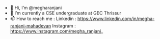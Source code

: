 - 👋 Hi, I’m @megharanjani
- 🌱 I’m currently a CSE undergraduate at GEC Thrissur
- 📫 How to reach me : Linkedin  : https://www.linkedin.com/in/megha-ranjani-mahadevan
                        Instagram : https://www.instagram.com/megha_ranjani_

<!---
megharanjani/megharanjani is a ✨ special ✨ repository because its `README.md` (this file) appears on your GitHub profile.
You can click the Preview link to take a look at your changes.
--->
